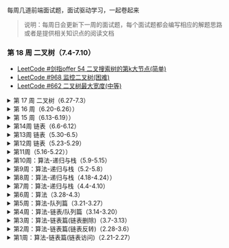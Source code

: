 每周几道前端面试题，面试驱动学习，一起卷起来

> 说明：每周日会更新下一周的面试题，每个面试题都会编写相应的解题思路或者是提供相关知识点的阅读文档


### 第 18 周 二叉树（7.4-7.10）
- [LeetCode #剑指offer 54 二叉搜索树的第k大节点(简单)](./category/algorithm/tree/18Week-leetcode-offer54.md)
- [LeetCode #968 监控二叉树(困难)](./category/algorithm/tree/18Week-leetcode968.md)
- [LeetCode #662 二叉树最大宽度(中等)](./category/algorithm/tree/18Week-leetcode662.md)

<details>
  <summary>第 17 周 二叉树（6.27-7.3）</summary>

- [LeetCode #剑指offer 26 树的子结构(中等)](./category/algorithm/tree/17Week-leetcode-offer26.md)
</details>

<details>
  <summary>第 16 周（6.20-6.26））</summary>

- [LeetCode #112 路径总和(简单)](./category/algorithm/tree/16Week-leetcode112.md)
- [LeetCode #105 从前序与中序遍历序列构造二叉树(中等)](./category/algorithm/tree/16Week-leetcode105.md)
- [LeetCode #222 完全二叉树的节点个数(中等)](./category/algorithm/tree/16Week-leetcode222.md)
</details>

<details>
  <summary>第 15 周（6.13-6.19））</summary>

- [LeetCode #779 第k个语法符号(中等)](./category/algorithm/other/15Week-leetcode779.md)
- [LeetCode #剑指offer 10.I 斐波那契数列(简单)](./category/algorithm/other/15Week-leetcode-offer10.I.md)
</details>

<details>
  <summary>第14周 链表（6.6-6.12）</summary>

- [LeetCode #剑指 offer18 删除链表的节点(简单)](./category/algorithm/linked-list/14Week-leetcode-offer18.md)
- [LeetCode #725 分隔链表(中等)](./category/algorithm/linked-list/14Week-leetcode725.md)
- [LeetCode #面试题 02.04 分割链表(中等)](./category/algorithm/linked-list/14Week-leetcode02.04.md)
</details>

<details>
  <summary>第13周 链表（5.30-6.5）</summary>

- [LeetCode #143 重排链表(中等)](./category/algorithm/linked-list/13Week-leetcode143.md)
- [LeetCode #面试题 02.08 环路检测(中等)](./category/algorithm/linked-list/13Week-leetcode02.08.md)
- [LeetCode #707 设计链表(中等)](./category/algorithm/linked-list/13Week-leetcode707.md)
</details>

<details>
  <summary>第12周 链表（5.23-5.29）</summary>

- [LeetCode #面试题 02.03 删除中间节点(简单)](./category/algorithm/linked-list/12Week-leetcode02.03.md)
- [LeetCode #445 两数相加(中等)](./category/algorithm/linked-list/12Week-leetcode445.md)
</details>

<details>
  <summary>第11周（5.16-5.22））</summary>

- [LeetCode #面试题 02.02 返回倒数第 k 个节点(简单)](./category/algorithm/linked-list/11Week-leetcode02.02.md)
- [LeetCode #剑指 offer22 链表中倒数第 k 个节点(简单)](./category/algorithm/linked-list/11Week-leetcode-offer22.md)
- [LeetCode #剑指 offer35 复杂链表的复制(中等)](./category/algorithm/linked-list/11Week-leetcode-offer35.md)
</details>

<details>
  <summary>第10周：算法-递归与栈（5.9-5.15）</summary>

- [LeetCode #1124 表现良好的最长时间段(中等)](./category/algorithm/stack/10Week-leetcode1124.md)
- [LeetCode #1249 移除无效的括号(中等)](./category/algorithm/stack/10Week-leetcode1249.md)
</details>

<details>
  <summary>第9周：算法-递归与栈（5.2-5.8）</summary>

- [LeetCode #1021 删除最外层的括号(简单)](./category/algorithm/stack/9Week-leetcode1021.md)
- [LeetCode #面试题 03.04 化栈为队(简单)](./category/algorithm/stack/9Week-leetcode03.04.md)
</details>

<details>
  <summary>第8周：算法-递归与栈（4.18-4.24））</summary>

- [LeetCode #636 函数的独占时间(中等)](./category/algorithm/stack/8Week-leetcode636.md)
- [LeetCode #682 棒球比赛(简单)](./category/algorithm/stack/8Week-leetcode682.md)
- [LeetCode #844 比较含退格的字符串(简单)](./category/algorithm/stack/8Week-leetcode844.md)
- [LeetCode #946 验证栈序列(中等)](./category/algorithm/stack/8Week-leetcode946.md)
</details>

<details>
  <summary>第7周：算法-递归与栈（4.4-4.10）</summary>

- [LeetCode #20 有效的括号(简单)](./category/algorithm/stack/7Week-leetcode20.md)
- [LeetCode #145 二叉树的后序遍历(简单)](./category/algorithm/stack/7Week-leetcode145.md)
- [LeetCode #227 基本计数器 II(中等)](./category/algorithm/stack/7Week-leetcode227.md)
- [LeetCode #331 验证二叉树的前序遍历(中等)](./category/algorithm/stack/7Week-leetcode331.md)
</details>

<details>
  <summary>第6周：算法（3.28-4.3）</summary>

- [LeetCode #860 柠檬水找零(简单)](./category/algorithm/other/6Week-leetcode860.md)
- [LeetCode #969 煎饼排序(中等)](./category/algorithm/other/6Week-leetcode969.md)
- [LeetCode #621 任务调度(中等)](./category/algorithm/6Week-leetcode621.md)
</details>

<details>
  <summary>第5周：算法-队列篇（3.21-3.27）</summary>

- [LeetCode #1670 设计前中后队列(中等)](./category/algorithm/queue/5Week-leetcode1670.md)
- [LeetCode #933 最近的请求次数(简单)](./category/algorithm/queue/5Week-leetcode933.md)
- [LeetCode #面试题 17.09 第 k 个数(中等)](./category/algorithm/queue/5Week-17.09.md)
- [LeetCode #859 亲密字符串(简单)](./category/algorithm/queue/5Week-leetcode859.md)
</details>

<details>
  <summary>第4周：算法-链表/队列篇（3.14-3.20）</summary>

- [LeetCode #86 分隔链表(中等)](./category/algorithm/linked-list/4Week-leetcode86.md)
- [LeetCode #138 复制带随机指针的链表(中等)](./category/algorithm/linked-list/4Week-leetcode138.md)
- [LeetCode #622 设计循环队列(中等)](./category/algorithm/queue/4Week-leetcode622.md)
- [LeetCode #641 设计循环双端队列(中等)](./category/algorithm/queue/4Week-leetcode641.md)
</details>

<details>
  <summary>第3周：算法-链表篇(链表删除)（3.7-3.13）</summary>

- [LeetCode #19 删除链表的倒数第 N 个结点(中等)](./category/algorithm/linked-list/3Week-leetcode19.md)
- [LeetCode #83 删除排序链表中的重复元素(简单)](./category/algorithm/linked-list/3Week-leetcode83.md)
- [LeetCode #82 删除排序链表中的重复元素 II(中等)](./category/algorithm/linked-list/3Week-leetcode82.md)
</details>

<details>
  <summary>第2周：算法-链表篇(链表反转)（2.28-3.6）</summary>

- [LeetCode #206 反转链表(简单)](./category/algorithm/linked-list/2Week-leetcode206.md)
- [LeetCode #92 反转链表 II(中等)](./category/algorithm/linked-list/2Week-leetcode92.md)
- [LeetCode #25 K 个一组反转链表(困难)](./category/algorithm/linked-list/2Week-leetcode25.md)
- [LeetCode #61 旋转链表(中等)](./category/algorithm/linked-list/2Week-leetcode61.md)
- [LeetCode #24 两两交换链表中的节点(中等)](./category/algorithm/linked-list/2Week-leetcode24.md)
</details>

<details>
  <summary>第1周：算法-链表篇(链表访问)（2.21-2.27）</summary>

- [LeetCode #141 环形链表(简单)](./category/algorithm/linked-list/1Week-leetcode141.md)
- [LeetCode #142 环形链表 II(中等)](./category/algorithm/linked-list/1Week-leetcode142.md)
- [LeetCode #202 快乐数(简单)](./category/algorithm/linked-list/1Week-leetcode202.md)
</details>
